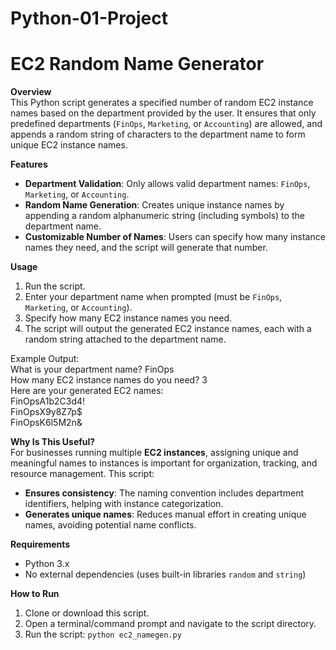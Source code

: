 # Python-01-Project

# EC2 Random Name Generator

**Overview**  
This Python script generates a specified number of random EC2 instance names based on the department provided by the user. It ensures that only predefined departments (`FinOps`, `Marketing`, or `Accounting`) are allowed, and appends a random string of characters to the department name to form unique EC2 instance names.

**Features**  
- **Department Validation**: Only allows valid department names: `FinOps`, `Marketing`, or `Accounting`.
- **Random Name Generation**: Creates unique instance names by appending a random alphanumeric string (including symbols) to the department name.
- **Customizable Number of Names**: Users can specify how many instance names they need, and the script will generate that number.

**Usage**  
1. Run the script.
2. Enter your department name when prompted (must be `FinOps`, `Marketing`, or `Accounting`).
3. Specify how many EC2 instance names you need.
4. The script will output the generated EC2 instance names, each with a random string attached to the department name.

Example Output:  
What is your department name? FinOps  
How many EC2 instance names do you need? 3  
Here are your generated EC2 names:  
FinOpsA1b2C3d4!  
FinOpsX9y8Z7p$  
FinOpsK6l5M2n&

**Why Is This Useful?**  
For businesses running multiple **EC2 instances**, assigning unique and meaningful names to instances is important for organization, tracking, and resource management. This script:
- **Ensures consistency**: The naming convention includes department identifiers, helping with instance categorization.
- **Generates unique names**: Reduces manual effort in creating unique names, avoiding potential name conflicts.

**Requirements**  
- Python 3.x
- No external dependencies (uses built-in libraries `random` and `string`)

**How to Run**  
1. Clone or download this script.
2. Open a terminal/command prompt and navigate to the script directory.
3. Run the script:
   `python ec2_namegen.py`
